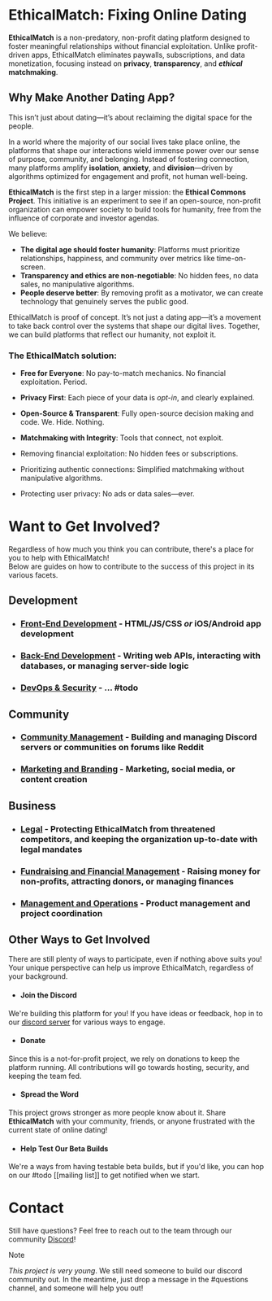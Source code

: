 # EthicalMatch: Fixing Online Dating
**EthicalMatch** is a non-predatory, non-profit dating platform designed to foster meaningful relationships without financial exploitation. Unlike profit-driven apps, EthicalMatch eliminates paywalls, subscriptions, and data monetization, focusing instead on **privacy**, **transparency**, and ***ethical* matchmaking**.

## Why Make Another Dating App?

This isn’t just about dating—it’s about reclaiming the digital space for the people.

In a world where the majority of our social lives take place online, the platforms that shape our interactions wield immense power over our sense of purpose, community, and belonging. Instead of fostering connection, many platforms amplify **isolation**, **anxiety**, and **division**—driven by algorithms optimized for engagement and profit, not human well-being.

**EthicalMatch** is the first step in a larger mission: the **Ethical Commons Project**. This initiative is an experiment to see if an open-source, non-profit organization can empower society to build tools for humanity, free from the influence of corporate and investor agendas.

We believe:

- **The digital age should foster humanity**: Platforms must prioritize relationships, happiness, and community over metrics like time-on-screen.
- **Transparency and ethics are non-negotiable**: No hidden fees, no data sales, no manipulative algorithms.
- **People deserve better**: By removing profit as a motivator, we can create technology that genuinely serves the public good.

EthicalMatch is proof of concept. It’s not just a dating app—it’s a movement to take back control over the systems that shape our digital lives. Together, we can build platforms that reflect our humanity, not exploit it.
### The EthicalMatch solution:
- **Free for Everyone**: No pay-to-match mechanics. No financial exploitation. Period.
- **Privacy First**: Each piece of your data is *opt-in*, and clearly explained.
- **Open-Source & Transparent**: Fully open-source decision making and code. We. Hide. Nothing.
- **Matchmaking with Integrity**: Tools that connect, not exploit.

- Removing financial exploitation: No hidden fees or subscriptions.
- Prioritizing authentic connections: Simplified matchmaking without manipulative algorithms.
- Protecting user privacy: No ads or data sales—ever.

# Want to Get Involved?
Regardless of how much you think you can contribute, there's a place for you to help with EthicalMatch!  
Below are guides on how to contribute to the success of this project in its various facets.

## Development
- ### [Front-End Development](Front-End%20Development.md) - HTML/JS/CSS *or* iOS/Android app development
- ### [Back-End Development](Back-End%20Development.md) - Writing web APIs, interacting with databases, or managing server-side logic
- ### [DevOps & Security](DevOps%20&%20Security) - … #todo

## Community
- ### [Community Management](Community%20Management.md) - Building and managing Discord servers or communities on forums like Reddit
- ### [Marketing and Branding](Marketing%20and%20Branding.md) - Marketing, social media, or content creation

## Business
- ### [Legal](Legal.md) - Protecting EthicalMatch from threatened competitors, and keeping the organization up-to-date with legal mandates
- ### [Fundraising and Financial Management](Fundraising%20and%20Financial%20Management.md) - Raising money for non-profits, attracting donors, or managing finances  
- ### [Management and Operations](Management%20&%20Operations.md) - Product management and project coordination

## Other Ways to Get Involved
There are still plenty of ways to participate, even if nothing above suits you! Your unique perspective can help us improve EthicalMatch, regardless of your background.
- #### Join the Discord
We're building this platform for you! If you have ideas or feedback, hop in to our [discord server](https://discord.gg/P7qfVuqMXz) for various ways to engage.
- #### Donate
Since this is a not-for-profit project, we rely on donations to keep the platform running. All contributions will go towards hosting, security, and keeping the team fed.
- #### Spread the Word
This project grows stronger as more people know about it. Share **EthicalMatch** with your community, friends, or anyone frustrated with the current state of online dating!
- #### Help Test Our Beta Builds
We're a ways from having testable beta builds, but if you'd like, you can hop on our #todo [[mailing list]] to get notified when we start.

# Contact
Still have questions? Feel free to reach out to the team through our community [Discord](https://discord.gg/P7qfVuqMXz)!
> [!Note]
> *This project is very young*. We still need someone to build our discord community out. In the meantime, just drop a message in the \#questions channel, and someone will help you out!
